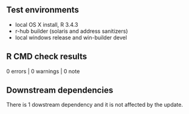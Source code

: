## Test environments
* local OS X install, R 3.4.3
* r-hub builder (solaris and address sanitizers)
* local windows release and win-builder devel

## R CMD check results

0 errors | 0 warnings | 0 note

## Downstream dependencies
There is 1 dowstream dependency and it is not affected by the update.
